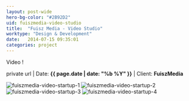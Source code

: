 ```yaml
---
layout: post-wide
hero-bg-color: "#2B92D2"
uid: fuiszmedia-video-studio
title:  "Fuisz Media - Video Studio"
worktype: "Design & Development"
date:   2014-07-15 09:35:01
categories: project
---
```


<p>
  Video !
</p>


<p class="meta"><a>private url</a> | Date: <strong>{{ page.date | date: "%b %Y" }}</strong> | Client: <strong>FuiszMedia</strong></p>

<div class="showcase ">
  <img src="/img/fuiszmedia-video-startup/1.jpg" alt="fuiszmedia-video-startup-1">
  <img src="/img/fuiszmedia-video-startup/2.jpg" alt="fuiszmedia-video-startup-2">
  <img src="/img/fuiszmedia-video-startup/3.jpg" alt="fuiszmedia-video-startup-3">
  <img src="/img/fuiszmedia-video-startup/4.jpg" alt="fuiszmedia-video-startup-4">
</div>




